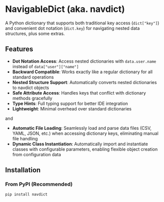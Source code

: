 # NavigableDict (aka. navdict)

A Python dictionary that supports both traditional key access (`dict["key"]`)
and convenient dot notation (`dict.key`) for navigating nested data 
structures, plus some extras.

## Features

- **Dot Notation Access**: Access nested dictionaries with `data.user.name` instead of `data["user"]["name"]`
- **Backward Compatible**: Works exactly like a regular dictionary for all standard operations
- **Nested Structure Support**: Automatically converts nested dictionaries to navdict objects
- **Safe Attribute Access**: Handles keys that conflict with dictionary methods gracefully
- **Type Hints**: Full typing support for better IDE integration
- **Lightweight**: Minimal overhead over standard dictionaries

and 

- **Automatic File Loading**: Seamlessly load and parse data files (CSV, YAML, JSON, etc.) when accessing dictionary keys, eliminating manual file handling
- **Dynamic Class Instantiation**: Automatically import and instantiate classes with configurable parameters, enabling flexible object creation from configuration data


## Installation

### From PyPI (Recommended)

```bash
pip install navdict
```
